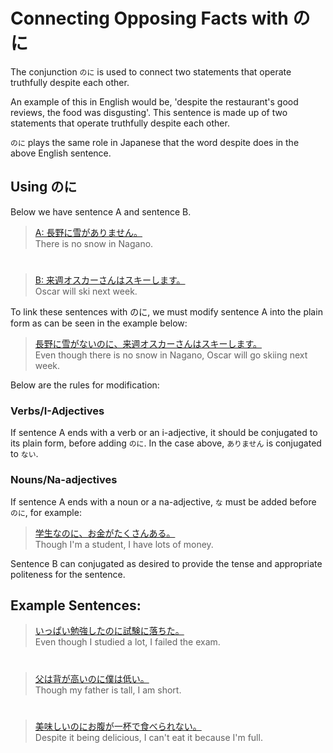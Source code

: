 # Connecting Opposing Facts with のに

The conjunction `のに` is used to connect two statements that operate truthfully despite each other. 

An example of this in English would be, 'despite the restaurant's good reviews, the food was disgusting'. This sentence is made up of two statements that operate truthfully despite each other. 

`のに` plays the same role in Japanese that the word despite does in the above English sentence.

## Using のに
Below we have sentence A and sentence B.

> [A: 長野に雪がありません。]()    
> There is no snow in Nagano.  

#

> [B: 来週オスカーさんはスキーします。 ]()  
> Oscar will ski next week.

To link these sentences with のに, we must modify sentence A into the plain form as can be seen in the example below:

> [長野に雪がないのに、来週オスカーさんはスキーします。]()  
> Even though there is no snow in Nagano, Oscar will go skiing next week.

Below are the rules for modification:

### Verbs/I-Adjectives
If sentence A ends with a verb or an i-adjective, it should be conjugated to its plain form, before adding `のに`. In the case above, `ありません` is conjugated to `ない`.

### Nouns/Na-adjectives
If sentence A ends with a noun or a na-adjective, `な` must be added before `のに`, for example: 

> [学生なのに、お金がたくさんある。]()  
> Though I'm a student, I have lots of money.

Sentence B can conjugated as desired to provide the tense and appropriate politeness for the sentence.

## Example Sentences:
> [いっぱい勉強したのに試験に落ちた。]()   
> Even though I studied a lot, I failed the exam.

#

> [父は背が高いのに僕は低い。]()   
> Though my father is tall, I am short.

#

> [美味しいのにお腹が一杯で食べられない。]()   
> Despite it being delicious, I can't eat it because I'm full.


